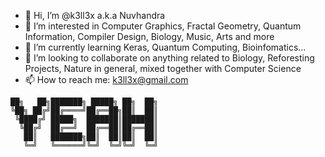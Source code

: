 - 👋 Hi, I’m @k3ll3x a.k.a Nuvhandra
- 👀 I’m interested in Computer Graphics, Fractal Geometry, Quantum Information, Compiler Design, Biology, Music, Arts and more
- 🌱 I’m currently learning Keras, Quantum Computing, Bioinfomatics...
- 💞️ I’m looking to collaborate on anything related to Biology, Reforesting Projects, Nature in general, mixed together with Computer Science
- 📫 How to reach me: k3ll3x@gmail.com

```
██╗   ██╗███████╗ █████╗ ██╗  ██╗
╚██╗ ██╔╝██╔════╝██╔══██╗██║  ██║
 ╚████╔╝ █████╗  ███████║███████║
  ╚██╔╝  ██╔══╝  ██╔══██║██╔══██║
   ██║   ███████╗██║  ██║██║  ██║
   ╚═╝   ╚══════╝╚═╝  ╚═╝╚═╝  ╚═╝
```
